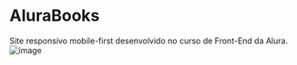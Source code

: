 # AluraBooks
Site responsivo mobile-first desenvolvido no curso de Front-End da Alura.
![image](https://github.com/garrrcia/AluraBooks/assets/64616918/eb9448fe-9590-4c42-996f-11048bef00f4)
